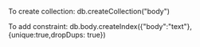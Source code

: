 To create collection:
db.createCollection("body")

To add constraint:
db.body.createIndex({"body":"text"},{unique:true,dropDups: true})
